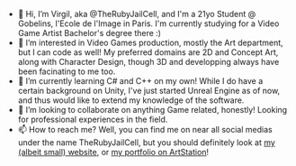 - 👋 Hi, I’m Virgil, aka @TheRubyJailCell, and I'm a 21yo Student @ Gobelins, l'Ecole de l'Image in Paris. I'm currently studying for a Video Game Artist Bachelor's degree there :)
- 👀 I’m interested in Video Games production, mostly the Art department, but I can code as well! My preferred domains are 2D and Concept Art, along with Character Design, though 3D and developping always have been facinating to me too.
- 🌱 I’m currently learning C# and C++ on my own! While I do have a certain background on Unity, I've just started Unreal Engine as of now, and thus would like to extend my knowledge of the software.
- 💞️ I’m looking to collaborate on anything Game related, honestly! Looking for professional experiences in the field.
- 📫 How to reach me? Well, you can find me on near all social medias under the name TheRubyJailCell, but you should definitely look at <a href="https://therubyjailcell.github.io/">my (albeit small) website</a>, or <a href="https://therubyjailcell.artstation.com/">my portfolio on ArtStation</a>!

<!---
TheRubyJailCell/TheRubyJailCell is a ✨ special ✨ repository because its `README.md` (this file) appears on your GitHub profile.
You can click the Preview link to take a look at your changes.
--->
